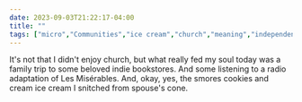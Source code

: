 ---date: 2023-09-03T21:22:17-04:00title: ""tags: ["micro","Communities","ice cream","church","meaning","independent bookstores"]---It's not that I didn't enjoy church, but what really fed my soul today was a family trip to some beloved indie bookstores. And some listening to a radio adaptation of Les  Misérables. And, okay, yes, the smores cookies and cream ice cream I snitched from spouse's cone.